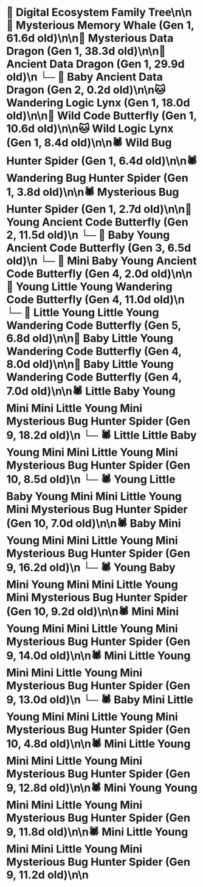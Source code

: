 # 🌳 Digital Ecosystem Family Tree\n\n🐋 Mysterious Memory Whale (Gen 1, 61.6d old)\n\n🐉 Mysterious Data Dragon (Gen 1, 38.3d old)\n\n🐉 Ancient Data Dragon (Gen 1, 29.9d old)\n  └─ 🐉 Baby Ancient Data Dragon (Gen 2, 0.2d old)\n\n🐱 Wandering Logic Lynx (Gen 1, 18.0d old)\n\n🦋 Wild Code Butterfly (Gen 1, 10.6d old)\n\n🐱 Wild Logic Lynx (Gen 1, 8.4d old)\n\n🕷️ Wild Bug Hunter Spider (Gen 1, 6.4d old)\n\n🕷️ Wandering Bug Hunter Spider (Gen 1, 3.8d old)\n\n🕷️ Mysterious Bug Hunter Spider (Gen 1, 2.7d old)\n\n🦋 Young Ancient Code Butterfly (Gen 2, 11.5d old)\n  └─ 🦋 Baby Young Ancient Code Butterfly (Gen 3, 6.5d old)\n    └─ 🦋 Mini Baby Young Ancient Code Butterfly (Gen 4, 2.0d old)\n\n🦋 Young Little Young Wandering Code Butterfly (Gen 4, 11.0d old)\n  └─ 🦋 Little Young Little Young Wandering Code Butterfly (Gen 5, 6.8d old)\n\n🦋 Baby Little Young Wandering Code Butterfly (Gen 4, 8.0d old)\n\n🦋 Baby Little Young Wandering Code Butterfly (Gen 4, 7.0d old)\n\n🕷️ Little Baby Young Mini Mini Little Young Mini Mysterious Bug Hunter Spider (Gen 9, 18.2d old)\n  └─ 🕷️ Little Little Baby Young Mini Mini Little Young Mini Mysterious Bug Hunter Spider (Gen 10, 8.5d old)\n  └─ 🕷️ Young Little Baby Young Mini Mini Little Young Mini Mysterious Bug Hunter Spider (Gen 10, 7.0d old)\n\n🕷️ Baby Mini Young Mini Mini Little Young Mini Mysterious Bug Hunter Spider (Gen 9, 16.2d old)\n  └─ 🕷️ Young Baby Mini Young Mini Mini Little Young Mini Mysterious Bug Hunter Spider (Gen 10, 9.2d old)\n\n🕷️ Mini Mini Young Mini Mini Little Young Mini Mysterious Bug Hunter Spider (Gen 9, 14.0d old)\n\n🕷️ Mini Little Young Mini Mini Little Young Mini Mysterious Bug Hunter Spider (Gen 9, 13.0d old)\n  └─ 🕷️ Baby Mini Little Young Mini Mini Little Young Mini Mysterious Bug Hunter Spider (Gen 10, 4.8d old)\n\n🕷️ Mini Little Young Mini Mini Little Young Mini Mysterious Bug Hunter Spider (Gen 9, 12.8d old)\n\n🕷️ Mini Young Young Mini Mini Little Young Mini Mysterious Bug Hunter Spider (Gen 9, 11.8d old)\n\n🕷️ Mini Little Young Mini Mini Little Young Mini Mysterious Bug Hunter Spider (Gen 9, 11.2d old)\n\n